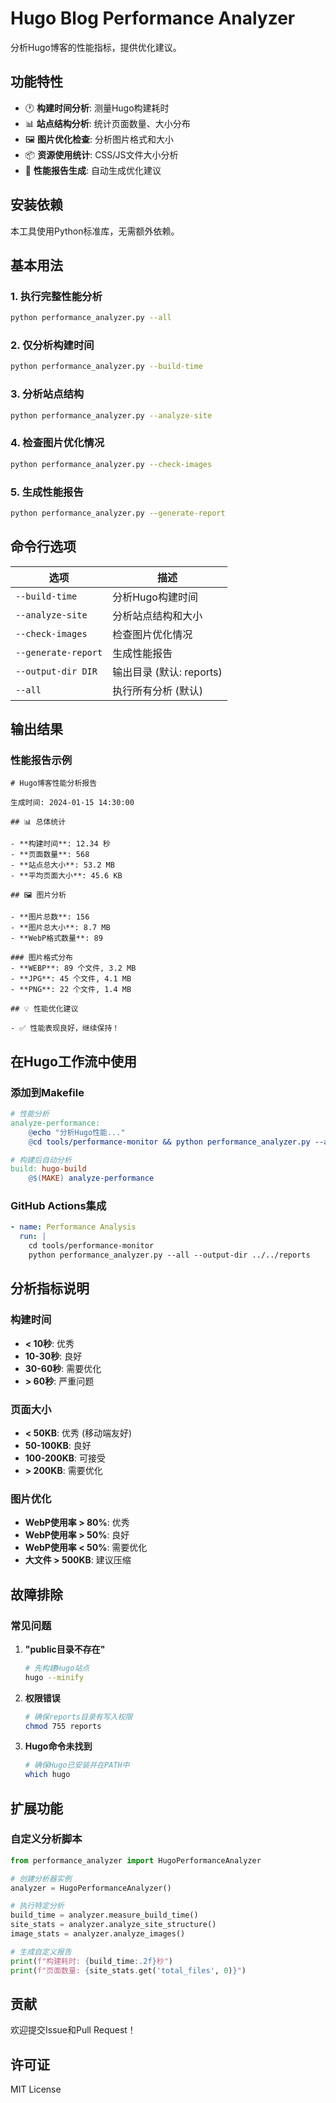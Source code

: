 # Hugo Blog Performance Analyzer

分析Hugo博客的性能指标，提供优化建议。

## 功能特性

- 🕐 **构建时间分析**: 测量Hugo构建耗时
- 📊 **站点结构分析**: 统计页面数量、大小分布
- 🖼️ **图片优化检查**: 分析图片格式和大小
- 📦 **资源使用统计**: CSS/JS文件大小分析
- 📝 **性能报告生成**: 自动生成优化建议

## 安装依赖

本工具使用Python标准库，无需额外依赖。

## 基本用法

### 1. 执行完整性能分析

```bash
python performance_analyzer.py --all
```

### 2. 仅分析构建时间

```bash
python performance_analyzer.py --build-time
```

### 3. 分析站点结构

```bash
python performance_analyzer.py --analyze-site
```

### 4. 检查图片优化情况

```bash
python performance_analyzer.py --check-images
```

### 5. 生成性能报告

```bash
python performance_analyzer.py --generate-report
```

## 命令行选项

| 选项 | 描述 |
|------|------|
| `--build-time` | 分析Hugo构建时间 |
| `--analyze-site` | 分析站点结构和大小 |
| `--check-images` | 检查图片优化情况 |
| `--generate-report` | 生成性能报告 |
| `--output-dir DIR` | 输出目录 (默认: reports) |
| `--all` | 执行所有分析 (默认) |

## 输出结果

### 性能报告示例

```
# Hugo博客性能分析报告

生成时间: 2024-01-15 14:30:00

## 📊 总体统计

- **构建时间**: 12.34 秒
- **页面数量**: 568
- **站点总大小**: 53.2 MB
- **平均页面大小**: 45.6 KB

## 🖼️ 图片分析

- **图片总数**: 156
- **图片总大小**: 8.7 MB
- **WebP格式数量**: 89

### 图片格式分布
- **WEBP**: 89 个文件, 3.2 MB
- **JPG**: 45 个文件, 4.1 MB
- **PNG**: 22 个文件, 1.4 MB

## 💡 性能优化建议

- ✅ 性能表现良好，继续保持！
```

## 在Hugo工作流中使用

### 添加到Makefile

```makefile
# 性能分析
analyze-performance:
    @echo "分析Hugo性能..."
    @cd tools/performance-monitor && python performance_analyzer.py --all

# 构建后自动分析
build: hugo-build
    @$(MAKE) analyze-performance
```

### GitHub Actions集成

```yaml
- name: Performance Analysis
  run: |
    cd tools/performance-monitor
    python performance_analyzer.py --all --output-dir ../../reports
```

## 分析指标说明

### 构建时间
- **< 10秒**: 优秀
- **10-30秒**: 良好
- **30-60秒**: 需要优化
- **> 60秒**: 严重问题

### 页面大小
- **< 50KB**: 优秀 (移动端友好)
- **50-100KB**: 良好
- **100-200KB**: 可接受
- **> 200KB**: 需要优化

### 图片优化
- **WebP使用率 > 80%**: 优秀
- **WebP使用率 > 50%**: 良好
- **WebP使用率 < 50%**: 需要优化
- **大文件 > 500KB**: 建议压缩

## 故障排除

### 常见问题

1. **"public目录不存在"**
   ```bash
   # 先构建Hugo站点
   hugo --minify
   ```

2. **权限错误**
   ```bash
   # 确保reports目录有写入权限
   chmod 755 reports
   ```

3. **Hugo命令未找到**
   ```bash
   # 确保Hugo已安装并在PATH中
   which hugo
   ```

## 扩展功能

### 自定义分析脚本

```python
from performance_analyzer import HugoPerformanceAnalyzer

# 创建分析器实例
analyzer = HugoPerformanceAnalyzer()

# 执行特定分析
build_time = analyzer.measure_build_time()
site_stats = analyzer.analyze_site_structure()
image_stats = analyzer.analyze_images()

# 生成自定义报告
print(f"构建耗时: {build_time:.2f}秒")
print(f"页面数量: {site_stats.get('total_files', 0)}")
```

## 贡献

欢迎提交Issue和Pull Request！

## 许可证

MIT License
